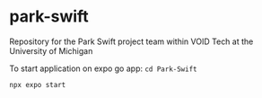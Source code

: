 # park-swift
Repository for the Park Swift project team within VOID Tech at the University of Michigan

To start application on expo go app:
`cd Park-Swift`

`npx expo start`
